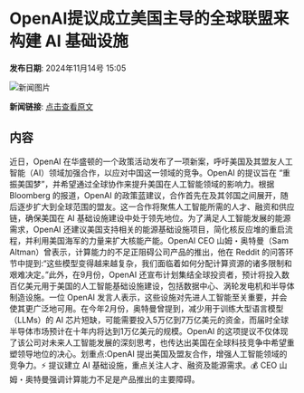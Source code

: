 # OpenAI提议成立美国主导的全球联盟来构建 AI 基础设施

**发布日期**: 2024年11月14号 15:05

![新闻图片](https://pic.chinaz.com/picmap/202405110933330041_0.jpg)

**新闻链接**: [点击查看原文](https://www.aibase.com/zh/news/13238)

## 内容

近日，OpenAI 在华盛顿的一个政策活动发布了一项新案，呼吁美国及其盟友人工智能（AI）领域加强合作，以应对中国这一领域的竞争。OpenAI 的提议旨在 “重振美国梦”，并希望通过全球协作来提升美国在人工智能领域的影响力。根据 Bloomberg 的报道，OpenAI 的政策蓝建议，合作首先在及其邻国之间展开，随后逐步扩大到全球范围的盟友。这一合作将聚焦人工智能所需的人才、融资和供应链，确保美国在 AI 基础设施建设中处于领先地位。为了满足人工智能发展的能源需求，OpenAI 还建议美国支持相关的能源基础设施项目，简化核反应堆的重启流程，并利用美国海军的力量来扩大核能产能。OpenAI CEO 山姆・奥特曼（Sam Altman）曾表示，计算能力的不足正阻碍公司产品的推出，他在 Reddit 的问答环节中提到:“这些模型变得越来越复杂，我们面临着如何分配计算资源的诸多限制和艰难决定。”此外，在9月份，OpenAI 还宣布计划集结全球投资者，预计将投入数百亿美元用于美国的人工智能基础设施建设，包括数据中心、涡轮发电机和半导体制造设施。一位 OpenAI 发言人表示，这些设施对先进人工智能至关重要，并会使其更广泛地可用。在今年2月份，奥特曼曾提到，减少用于训练大型语言模型（LLMs）的 AI 芯片短缺，可能需要投入5万亿到7万亿美元的资金，而届时全球半导体市场预计在十年内将达到1万亿美元的规模。OpenAI 的这项提议不仅体现了该公司对未来人工智能发展的深刻思考，也传达出美国在全球科技竞争中希望重塑领导地位的决心。划重点:OpenAI 提出美国及盟友合作，增强人工智能领域的竞争力。⚡ 提议建立 AI 基础设施，重点关注人才、融资及能源需求。💰 CEO 山姆・奥特曼强调计算能力不足是产品推出的主要障碍。

